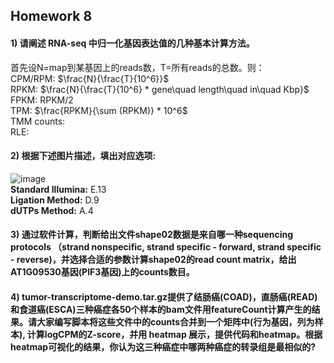 ## Homework 8    
#### 1) 请阐述 RNA-seq 中归一化基因表达值的几种基本计算方法。       
首先设N=map到某基因上的reads数，T=所有reads的总数。则：    
CPM/RPM:  $\frac{N}{\frac{T}{10^6}}$     
RPKM: $\frac{N}{\frac{T}{10^6} * gene\quad length\quad in\quad Kbp}$        
FPKM: RPKM/2    
TPM: $\frac{RPKM}{\sum (RPKM)} * 10^6$     
TMM counts:     
RLE:     

#### 2) 根据下述图片描述，填出对应选项:    
![image](https://user-images.githubusercontent.com/126166219/233662385-dd3a3aad-66d3-40e6-b3ce-e5915a0dd62b.png)    
**Standard Illumina:** E.13     
**Ligation Method:** D.9    
**dUTPs Method:** A.4    
    
#### 3) 通过软件计算，判断给出文件shape02数据是来自哪一种sequencing protocols （strand nonspecific, strand specific - forward, strand specific - reverse)，并选择合适的参数计算shape02的read count matrix，给出AT1G09530基因(PIF3基因)上的counts数目。         




#### 4) tumor-transcriptome-demo.tar.gz提供了结肠癌(COAD)，直肠癌(READ)和食道癌(ESCA)三种癌症各50个样本的bam文件用featureCount计算产生的结果。请大家编写脚本将这些文件中的counts合并到一个矩阵中(行为基因，列为样本), 计算logCPM的Z-score，并用 heatmap 展示，提供代码和heatmap。根据heatmap可视化的结果，你认为这三种癌症中哪两种癌症的转录组是最相似的?      

